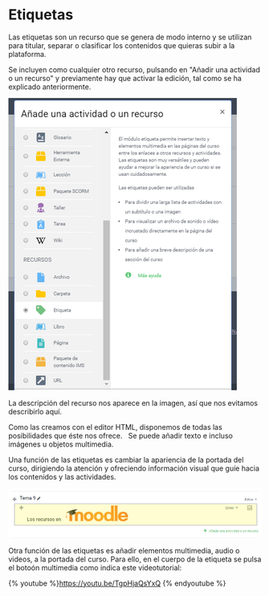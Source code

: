 
# Etiquetas

Las etiquetas son un recurso que se genera de modo interno y se utilizan para titular, separar o clasificar los contenidos que quieras subir a la plataforma.

Se incluyen como cualquier otro recurso, pulsando en "Añadir una actividad o un recurso" y previamente hay que activar la edición, tal como se ha explicado anteriormente.

![](/assets/etiqueta.PNG)

La descripción del recurso nos aparece en la imagen, así que nos evitamos describirlo aquí.

Como las creamos con el editor HTML, disponemos de todas las posibilidades que éste nos ofrece. 
 
Se puede añadir texto e incluso imágenes u objetos multimedia.

Una función de las etiquetas es cambiar la apariencia de la portada del curso, dirigiendo la atención y ofreciendo información visual que guíe hacia los contenidos y las actividades.

![](/assets/etiqueta2.png)

Otra función de las etiquetas es añadir elementos multimedia, audio o videos, a la portada del curso. Para ello, en el cuerpo de la etiqueta se pulsa el botoón multimedia como indica este videotutorial:

{% youtube %}https://youtu.be/TgpHjaQsYxQ {% endyoutube %}
